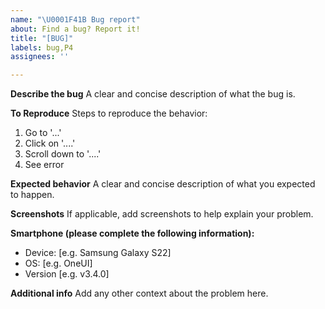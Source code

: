```yaml
---
name: "\U0001F41B Bug report"
about: Find a bug? Report it!
title: "[BUG]"
labels: bug,P4
assignees: ''

---
```


**Describe the bug**
A clear and concise description of what the bug is.

**To Reproduce**
Steps to reproduce the behavior:
1. Go to '...'
2. Click on '....'
3. Scroll down to '....'
4. See error

**Expected behavior**
A clear and concise description of what you expected to happen.

**Screenshots**
If applicable, add screenshots to help explain your problem.

**Smartphone (please complete the following information):**
 - Device: [e.g. Samsung Galaxy S22]
 - OS: [e.g. OneUI]
 - Version [e.g. v3.4.0]

**Additional info**
Add any other context about the problem here.
